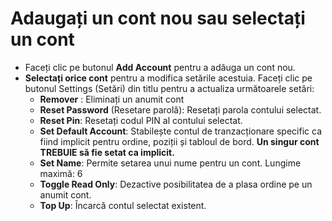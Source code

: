 # **Adaugați un cont nou sau selectați un cont**

- Faceți clic pe butonul **Add Account** pentru a adăuga un cont nou.
- **Selectați orice cont** pentru a modifica setările acestuia. Faceți clic pe butonul Settings (Setări) din titlu pentru a actualiza următoarele setări:
  - **Remover** : Eliminați un anumit cont
  - **Reset Password** (Resetare parolă): Resetați parola contului selectat.
  - **Reset Pin**: Resetați codul PIN al contului selectat.
  - **Set Default Account**: Stabilește contul de tranzacționare specific ca fiind implicit pentru ordine, poziții și tabloul de bord.  **Un singur cont TREBUIE să fie setat ca implicit.**
  - **Set Name**: Permite setarea unui nume pentru un cont. Lungime maximă: 6
  - **Toggle Read Only**: Dezactive posibilitatea de a plasa ordine pe un anumit cont.
  - **Top Up**: Încarcă contul selectat existent.